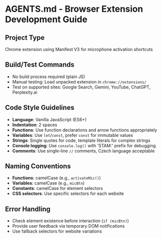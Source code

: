 # AGENTS.md - Browser Extension Development Guide

## Project Type
Chrome extension using Manifest V3 for microphone activation shortcuts

## Build/Test Commands
- No build process required (plain JS)
- Manual testing: Load unpacked extension in `chrome://extensions/`
- Test on supported sites: Google Search, Gemini, YouTube, ChatGPT, Perplexity.ai

## Code Style Guidelines
- **Language**: Vanilla JavaScript (ES6+)
- **Indentation**: 2 spaces
- **Functions**: Use function declarations and arrow functions appropriately
- **Variables**: Use `let`/`const`, prefer `const` for immutable values
- **Strings**: Single quotes for code, template literals for complex strings
- **Console logging**: Use `console.log()` with 'STAM:' prefix for debugging
- **Comments**: Use single-line `//` comments, Czech language acceptable

## Naming Conventions
- **Functions**: camelCase (e.g., `activateMic()`)
- **Variables**: camelCase (e.g., `micBtn`)
- **Constants**: camelCase for element selectors
- **CSS selectors**: Use specific selectors for each website

## Error Handling
- Check element existence before interaction (`if (micBtn)`)
- Provide user feedback via temporary DOM notifications
- Use fallback selectors for website variations